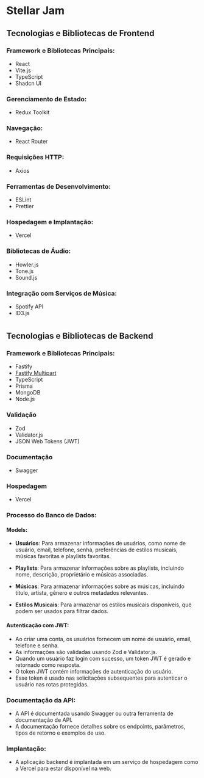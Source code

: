 # Stellar Jam

## Tecnologias e Bibliotecas de Frontend

### Framework e Bibliotecas Principais:
- React
- Vite.js
- TypeScript
- Shadcn UI

### Gerenciamento de Estado:
- Redux Toolkit

### Navegação:
- React Router

### Requisições HTTP:
- Axios

### Ferramentas de Desenvolvimento:
- ESLint
- Prettier

### Hospedagem e Implantação:
- Vercel

### Bibliotecas de Áudio:
- Howler.js
- Tone.js
- Sound.js

### Integração com Serviços de Música:
- Spotify API
- ID3.js

# 
## Tecnologias e Bibliotecas de Backend

### Framework e Bibliotecas Principais:
- Fastify
- <a href="https://github.com/fastify/fastify-multipart">Fastify Multipart</a> 
- TypeScript
- Prisma
- MongoDB
- Node.js

### Validação
- Zod
- Validator.js
- JSON Web Tokens (JWT)

### Documentação
- Swagger

### Hospedagem
- Vercel

### Processo do Banco de Dados:

#### Models:
- **Usuários**: Para armazenar informações de usuários, como nome de usuário, email, telefone, senha, preferências de estilos musicais, músicas favoritas e playlists favoritas.

- **Playlists**: Para armazenar informações sobre as playlists, incluindo nome, descrição, proprietário e músicas associadas.

- **Músicas**: Para armazenar informações sobre as músicas, incluindo título, artista, gênero e outros metadados relevantes.

- **Estilos Musicais**: Para armazenar os estilos musicais disponíveis, que podem ser usados para filtrar dados.

#### Autenticação com JWT:
- Ao criar uma conta, os usuários fornecem um nome de usuário, email, telefone e senha.
- As informações são validadas usando Zod e Validator.js.
- Quando um usuário faz login com sucesso, um token JWT é gerado e retornado como resposta.
- O token JWT contém informações de autenticação do usuário.
- Esse token é usado nas solicitações subsequentes para autenticar o usuário nas rotas protegidas.

### Documentação da API:
- A API é documentada usando Swagger ou outra ferramenta de documentação de API.
- A documentação fornece detalhes sobre os endpoints, parâmetros, tipos de retorno e exemplos de uso.

### Implantação:
- A aplicação backend é implantada em um serviço de hospedagem como a Vercel para estar disponível na web.

